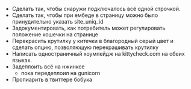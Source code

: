 * Сделать так, чтобы снаружи подключалось всё одной строчкой.
* Сделать так, чтобы при ембеде в страницу можно было принудительно указать site_uniq_id
* Задокументировать, как потребитель может регулировать положение кошечки на странице
* Перекрасить крутилку у китечки в благородный серый цвет и сделать опцию, позволяющую перекрашивать крутилку
* Написать одностраничный хоумпейдж на kittycheck.com на обеих языках.
* Задеплоить всё на нжинксе
    - пока передеплоил на gunicorn
* Пропиарить в твиттере бобука

